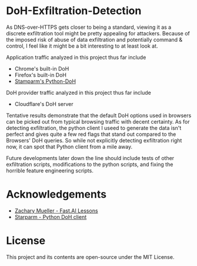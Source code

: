 # DoH-Exfiltration-Detection
As DNS-over-HTTPS gets closer to being a standard, viewing it as a discrete exfiltration tool might be pretty appealing for attackers.
Because of the imposed risk of abuse of data exfiltration and potentially command & control, I feel like it might be a bit interesting to at least look at.

Application traffic analyzed in this project thus far include
* Chrome's built-in DoH
* Firefox's built-in DoH
* [Stamparm's Python-DoH](https://github.com/stamparm/python-doh)

DoH provider traffic analyzed in this project thus far include
* Cloudflare's DoH server

Tentative results demonstrate that the default DoH options used in browsers can be picked out from typical browsing traffic with decent certainty.
As for detecting exfiltration, the python client I useed to generate the data isn't perfect and gives quite a few red flags
that stand out compared to the Browsers' DoH queries.
So while not explicitly detecting exfiltration right now, it can spot that Python client from a mile away.

Future developments later down the line should include tests of other exfiltration scripts,
modifications to the python scripts, and fixing the horrible feature engineering scripts.

# Acknowledgements
* [Zachary Mueller - Fast.AI Lessons](https://github.com/muellerzr/Practical-Deep-Learning-for-Coders-2.0)
* [Starparm - Python DoH client](https://github.com/stamparm/python-doh)

# License
This project and its contents are open-source under the MIT License.
